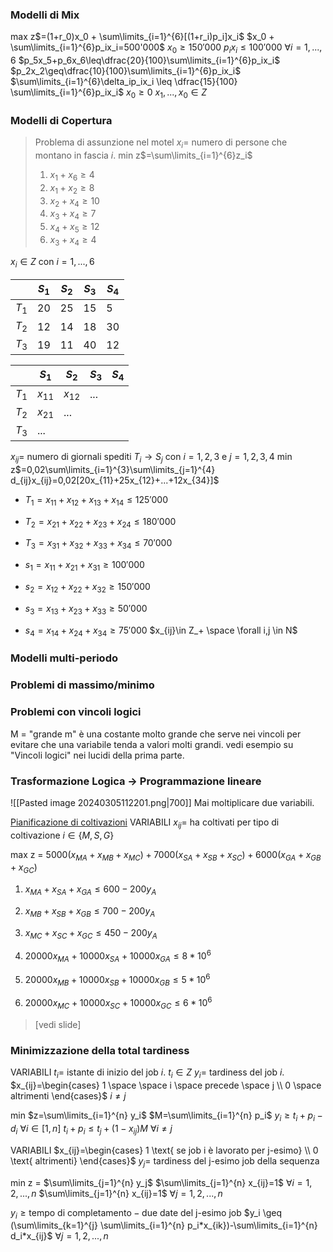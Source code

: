 ### Modelli di Mix
max z$=(1+r_0)x_0 + \sum\limits_{i=1}^{6}[(1+r_i)p_i]x_i$ 
$x_0 + \sum\limits_{i=1}^{6}p_ix_i=500'000$
$x_0\geq150'000$
$p_ix_i\leq100'000$ $\forall i=1,...,6$
$p_5x_5+p_6x_6\leq\dfrac{20}{100}\sum\limits_{i=1}^{6}p_ix_i$ 
$p_2x_2\geq\dfrac{10}{100}\sum\limits_{i=1}^{6}p_ix_i$
$\sum\limits_{i=1}^{6}\delta_ip_ix_i \leq \dfrac{15}{100} \sum\limits_{i=1}^{6}p_ix_i$
$x_0\geq0$
$x_1,...,x_0 \in Z$ 

### Modelli di Copertura
>Problema di assunzione nel motel
>$x_i=$ numero di persone che montano in fascia $i$.
>min z$=\sum\limits_{i=1}^{6}z_i$ 
>1. $x_1+x_6\geq4$
>2. $x_1+x_2\geq8$ 
>3. $x_2+x_4\geq10$
>4. $x_3+x_4\geq7$
>5. $x_4+x_5\geq12$
>6. $x_3+x_4\geq4$

$x_i\in Z$ con $i=1,...,6$

|       | $S_1$ | $S_2$ | $S_3$ | $S_4$ |
| ----- | ----- | ----- | ----- | ----- |
| $T_1$ | 20    | 25    | 15    | 5     |
| $T_2$ | 12    | 14    | 18    | 30    |
| $T_3$ | 19    | 11    | 40    | 12    |

|       | $S_1$    | $S_2$    | $S_3$ | $S_4$ |
| ----- | -------- | -------- | ----- | ----- |
| $T_1$ | $x_{11}$ | $x_{12}$ | ...   |       |
| $T_2$ | $x_{21}$ | ...      |       |       |
| $T_3$ | ...      |          |       |       |

$x_{ij}=$ numero di giornali spediti $T_i \to S_j$ con $i=1,2,3$ e $j=1,2,3,4$
min z$=0,02\sum\limits_{i=1}^{3}\sum\limits_{j=1}^{4} d_{ij}x_{ij}=0,02[20x_{11}+25x_{12}+...+12x_{34}]$ 

- $T_1=x_{11}+x_{12}+x_{13}+x_{14}\leq125'000$
- $T_2=x_{21}+x_{22}+x_{23}+x_{24}\leq180'000$
- $T_3=x_{31}+x_{32}+x_{33}+x_{34}\leq70'000$

- $s_1=x_{11}+x_{21}+x_{31}\geq100'000$
- $s_2=x_{12}+x_{22}+x_{32}\geq150'000$
- $s_3=x_{13}+x_{23}+x_{33}\geq50'000$
- $s_4=x_{14}+x_{24}+x_{34}\geq75'000$
$x_{ij}\in Z_+ \space \forall i,j \in N$

### Modelli multi-periodo

### Problemi di massimo/minimo

### Problemi con vincoli logici
M = "grande m" è una costante molto grande che serve nei vincoli per evitare che una variabile tenda a valori molti grandi.
vedi esempio su "Vincoli logici" nei lucidi della prima parte.

### Trasformazione Logica $\to$ Programmazione lineare
![[Pasted image 20240305112201.png|700]]
Mai moltiplicare due variabili.

<u>Pianificazione di coltivazioni</u>
VARIABILI
$x_{ij}=$ ha coltivati per tipo di coltivazione $i\in \{M,S,G\}$

max z = $5000(x_{MA}+x_{MB}+x_{MC})+7000(x_{SA}+x_{SB}+x_{SC})+6000(x_{GA}+x_{GB}+x_{GC})$

1. $x_{MA}+x_{SA}+x_{GA} \leq 600-200y_A$
2. $x_{MB}+x_{SB}+x_{GB}\leq 700-200y_A$
3. $x_{MC}+x_{SC}+x_{GC}\leq 450-200y_A$

1. $20000x_{MA}+10000x_{SA}+10000x_{GA} \leq 8*10^6$
2. $20000x_{MB}+10000x_{SB}+10000x_{GB} \leq 5*10^6$
3. $20000x_{MC}+10000x_{SC}+10000x_{GC} \leq 6*10^6$

> [vedi slide]

### Minimizzazione della total tardiness
VARIABILI
$t_i=$ istante di inizio del job $i$.   $t_i \in Z$
$y_i=$ tardiness del job $i$.
$x_{ij}=\begin{cases} 1 \space \space i \space precede \space j \\ 0 \space  altrimenti \end{cases}$   $i \neq j$ 

min $z=\sum\limits_{i=1}^{n} y_i$
$M=\sum\limits_{i=1}^{n} p_i$
$y_i\geq t_i+p_i-d_i$   $\forall i \in [1,n]$
$t_i+p_i\leq t_j+(1-x_{ij})M$     $\forall i\neq j$


VARIABILI
$x_{ij}=\begin{cases} 1 \text{   se job i è lavorato per j-esimo} \\ 0 \text{   altrimenti} \end{cases}$ 
$y_j=$ tardiness del j-esimo job della sequenza

min z = $\sum\limits_{j=1}^{n} y_j$ 
$\sum\limits_{j=1}^{n} x_{ij}=1$   $\forall i=1,2,...,n$
$\sum\limits_{j=1}^{n} x_{ij}=1$   $\forall j=1,2,...,n$

$y_i \geq \text{tempo di completamento} - \text{due date del j-esimo job}$
$y_i \geq (\sum\limits_{k=1}^{j} \sum\limits_{i=1}^{n} p_i*x_{ik})-\sum\limits_{i=1}^{n} d_i*x_{ij}$    $\forall j=1,2,...,n$ 